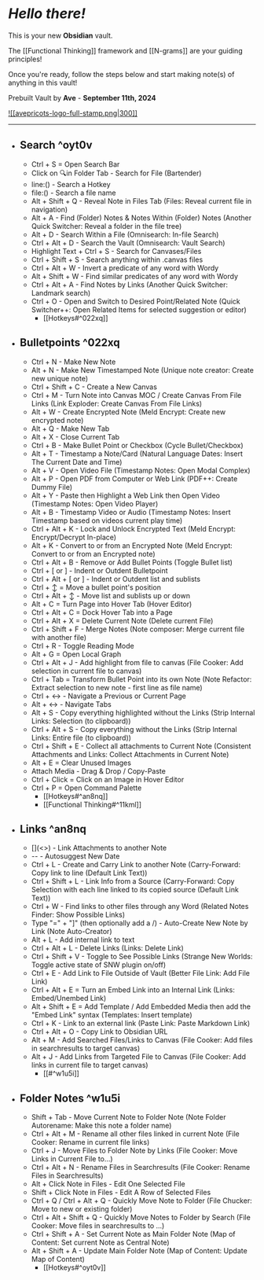 # *Hello there!*

This is your new **Obsidian** vault.

The [[Functional Thinking]] framework and [[N-grams]] are your guiding principles!

Once you're ready, follow the steps below and start making note(s) of anything in this vault!

Prebuilt Vault by **Ave** - **September 11th, 2024**

[![[avepricots-logo-full-stamp.png|300]]](<Hotkeys.canvas>)

----
- ## Search ^oyt0v
	- Ctrl + S = Open Search Bar
	- Click on 🔍in Folder Tab - Search for File (Bartender)
	- line:() - Search a Hotkey
	- file:() - Search a file name
	- Alt + Shift + Q - Reveal Note in Files Tab (Files: Reveal current file in navigation)
	- Alt + A - Find (Folder) Notes & Notes Within (Folder) Notes (Another Quick Switcher: Reveal a folder in the file tree)
	- Alt + D - Search Within a File (Omnisearch: In-file Search)
	- Ctrl + Alt + D - Search the Vault (Omnisearch: Vault Search)
	- Highlight Text + Ctrl + S - Search for Canvases/Files
	- Ctrl + Shift + S - Search anything within .canvas files
	- Ctrl + Alt + W - Invert a predicate of any word with Wordy
	- Alt + Shift + W - Find similar predicates of any word with Wordy
	- Ctrl + Alt + A - Find Notes by Links (Another Quick Switcher: Landmark search)
	- Ctrl + O - Open and Switch to Desired Point/Related Note (Quick Switcher++: Open Related Items for selected suggestion or editor)
		- [[Hotkeys#^022xq]]
- ## Bulletpoints ^022xq
	- Ctrl + N - Make New Note
	- Alt + N - Make New Timestamped Note (Unique note creator: Create new unique note)
	- Ctrl + Shift + C - Create a New Canvas
	- Ctrl + M - Turn Note into Canvas MOC / Create Canvas From File Links (Link Exploder: Create Canvas From File Links)
	- Alt + W - Create Encrypted Note (Meld Encrypt: Create new encrypted note)
	- Alt + Q - Make New Tab
	- Alt + X - Close Current Tab
	- Ctrl + B - Make Bullet Point or Checkbox (Cycle Bullet/Checkbox)
	- Alt + T - Timestamp a Note/Card (Natural Language Dates: Insert The Current Date and Time)
	- Alt + V - Open Video File (Timestamp Notes: Open Modal Complex)
	- Alt + P - Open PDF from Computer or Web Link (PDF++: Create Dummy File)
	- Alt + Y - Paste then Highlight a Web Link then Open Video (Timestamp Notes: Open Video Player)
	- Alt + B - Timestamp Video or Audio (Timestamp Notes: Insert Timestamp based on videos current play time)
	- Ctrl + Alt + K - Lock and Unlock Encrypted Text (Meld Encrypt: Encrypt/Decrypt In-place)
	- Alt + K - Convert to or from an Encrypted Note (Meld Encrypt: Convert to or from an Encrypted note)
	- Ctrl + Alt + B - Remove or Add Bullet Points (Toggle Bullet list)
	- Ctrl + [ or ] - Indent or Outdent Bulletpoint
	- Ctrl + Alt + [ or ] - Indent or Outdent list and sublists
	- Ctrl + ↕ = Move a bullet point's position
	- Ctrl + Alt + ↕ - Move list and sublists up or down
	- Alt + C = Turn Page into Hover Tab (Hover Editor)
	- Ctrl + Alt + C = Dock Hover Tab into a Page
	- Ctrl + Alt + X = Delete Current Note (Delete current File)
	- Ctrl + Shift + F - Merge Notes (Note composer: Merge current file with another file)
	- Ctrl + R - Toggle Reading Mode
	- Alt + G = Open Local Graph
	- Ctrl + Alt + J - Add highlight from file to canvas (File Cooker: Add selection in current file to canvas)
	- Ctrl + Tab = Transform Bullet Point into its own Note (Note Refactor: Extract selection to new note - first line as file name)
	- Ctrl + ↔ - Navigate a Previous or Current Page
	- Alt + ↔ - Navigate Tabs
	- Alt + S - Copy everything highlighted without the Links (Strip Internal Links: Selection (to clipboard))
	- Ctrl + Alt + S - Copy everything without the Links (Strip Internal Links: Entire file (to clipboard))
	- Ctrl + Shift + E - Collect all attachments to Current Note (Consistent Attachments and Links: Collect Attachments in Current Note)
	- Alt + E = Clear Unused Images
	- Attach Media - Drag & Drop / Copy-Paste
	- Ctrl + Click = Click on an Image in Hover Editor
	- Ctrl + P = Open Command Palette
		- [[Hotkeys#^an8nq]]
		- [[Functional Thinking#^11kml]]
- ## Links ^an8nq
	- []\(<>) - Link Attachments to another Note
	- -- - Autosuggest New Date
	- Ctrl + L - Create and Carry Link to another Note (Carry-Forward: Copy link to line (Default Link Text))
	- Ctrl + Shift + L - Link Info from a Source (Carry-Forward: Copy Selection with each line linked to its copied source (Default Link Text))
	- Ctrl + W - Find links to other files through any Word (Related Notes Finder: Show Possible Links)
	- Type "=" + "]" (then optionally add a /) - Auto-Create New Note by Link (Note Auto-Creator)
	- Alt + L - Add internal link to text
	- Ctrl + Alt + L - Delete Links (Links: Delete Link)
	- Ctrl + Shift + V - Toggle to See Possible Links (Strange New Worlds: Toggle active state of SNW plugin on/off)
	- Ctrl + E - Add Link to File Outside of Vault (Better File Link: Add File Link)
	- Ctrl + Alt + E = Turn an Embed Link into an Internal Link (Links: Embed/Unembed Link)
	- Alt + Shift + E = Add Template / Add Embedded Media then add the "Embed Link" syntax (Templates: Insert template)
	- Ctrl + K - Link to an external link []() (Paste Link: Paste Markdown Link)
	- Ctrl + Alt + O - Copy Link to Obsidian URL
	- Alt + M - Add Searched Files/Links to Canvas (File Cooker: Add files in searchresults to target canvas)
	- Alt + J - Add Links from Targeted File to Canvas (File Cooker: Add links in current file to target canvas)
		- [[#^w1u5i]]
- ## Folder Notes ^w1u5i
	- Shift + Tab - Move Current Note to Folder Note (Note Folder Autorename: Make this note a folder name)
	- Ctrl + Alt + M - Rename all other files linked in current Note (File Cooker: Rename in current file links)
	- Ctrl + J - Move Files to Folder Note by Links (File Cooker: Move Links in Current File to...)
	- Ctrl + Alt + N - Rename Files in Searchresults (File Cooker: Rename Files in Searchresults)
	- Alt + Click Note in Files - Edit One Selected File
	- Shift + Click Note in Files - Edit A Row of Selected Files
	- Ctrl + Q / Ctrl + Alt + Q - Quickly Move Note to Folder (File Chucker: Move to new or existing folder)
	- Ctrl + Alt + Shift + Q - Quickly Move Notes to Folder by Search (File Cooker: Move files in searchresults to ...)
	- Ctrl + Shift + A - Set Current Note as Main Folder Note (Map of Content: Set current Note as Central Note)
	- Alt + Shift + A - Update Main Folder Note (Map of Content: Update Map of Content)
		- [[Hotkeys#^oyt0v]]